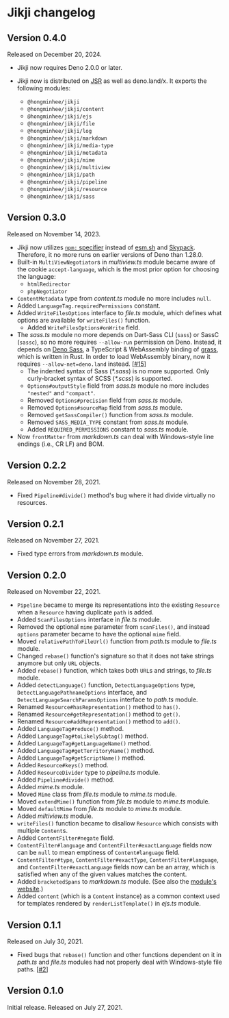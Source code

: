 <!-- deno-fmt-ignore-file -->

Jikji changelog
===============

Version 0.4.0
-------------

Released on December 20, 2024.

 -  Jikji now requires Deno 2.0.0 or later.

 -  Jikji now is distributed on [JSR] as well as deno.land/x.  It exports
    the following modules:

     -  `@hongminhee/jikji`
     -  `@hongminhee/jikji/content`
     -  `@hongminhee/jikji/ejs`
     -  `@hongminhee/jikji/file`
     -  `@hongminhee/jikji/log`
     -  `@hongminhee/jikji/markdown`
     -  `@hongminhee/jikji/media-type`
     -  `@hongminhee/jikji/metadata`
     -  `@hongminhee/jikji/mime`
     -  `@hongminhee/jikji/multiview`
     -  `@hongminhee/jikji/path`
     -  `@hongminhee/jikji/pipeline`
     -  `@hongminhee/jikji/resource`
     -  `@hongminhee/jikji/sass`

[JSR]: https://jsr.io/@hongminhee/jikji


Version 0.3.0
-------------

Released on November 14, 2023.

 -  Jikji now utilizes [`npm:` specifier][npm specifier] instead of [esm.sh]
    and [Skypack].  Therefore, it no more runs on earlier versions of Deno
    than 1.28.0.
 -  Built-in `MultiViewNegotiator`s in *multiview.ts* module became aware of
    the cookie `accept-language`, which is the most prior option for choosing
    the language:
     - `htmlRedirector`
     - `phpNegotiator`
 -  `ContentMetadata` type from *content.ts* module no more includes `null`.
 -  Added `LanguageTag.requiredPermissions` constant.
 -  Added `WriteFilesOptions` interface to *file.ts* module, which defines
    what options are available for `writeFiles()` function.
     -  Added `WriteFilesOptions#onWrite` field.
 -  The *sass.ts* module no more depends on Dart-Sass CLI (`sass`) or
    SassC (`sassc`), so no more requires `--allow-run` permission on Deno.
    Instead, it depends on [Deno Sass], a TypeScript & WebAssembly binding of
    [grass], which is written in Rust.  In order to load WebAssembly binary,
    now it requires `--allow-net=deno.land` instead.  [[#15]]
     -  The indented syntax of Sass (_\*.sass_) is no more supported.  Only
        curly-bracket syntax of SCSS (_\*.scss_) is supported.
     -  `Options#outputStyle` field from *sass.ts* module no more includes
        `"nested"` and `"compact"`.
     -  Removed `Options#precision` field from *sass.ts* module.
     -  Removed `Options#sourceMap` field from *sass.ts* module.
     -  Removed `getSassCompiler()` function from *sass.ts* module.
     -  Removed `SASS_MEDIA_TYPE` constant from *sass.ts* module.
     -  Added `REQUIRED_PERMISSIONS` constant to *sass.ts* module.
 -  Now `frontMatter` from *markdown.ts* can deal with Windows-style line
    endings (i.e., CR LF) and BOM.

[npm specifier]: https://deno.com/blog/v1.28#using-npm
[esm.sh]: https://esm.sh/
[Skypack]: https://www.skypack.dev/
[Deno Sass]: https://github.com/hironichu/denosass
[grass]: https://github.com/connorskees/grass
[#15]: https://github.com/dahlia/jikji/issues/15


Version 0.2.2
-------------

Released on November 28, 2021.

 -  Fixed `Pipeline#divide()` method's bug where it had divide virtually no
    resources.


Version 0.2.1
-------------

Released on November 27, 2021.

 -  Fixed type errors from _markdown.ts_ module.


Version 0.2.0
-------------

Released on November 22, 2021.

 -  `Pipeline` became to merge its representations into the existing `Resource`
    when a `Resource` having duplicate `path` is added.
 -  Added `ScanFilesOptions` interface in _file.ts_ module.
 -  Removed the optional `mime` parameter from `scanFiles()`, and instead
    `options` parameter became to have the optional `mime` field.
 -  Moved `relativePathToFileUrl()` function from _path.ts_ module to
    _file.ts_ module.
 -  Changed `rebase()` function's signature so that it does not take
    strings anymore but only `URL` objects.
 -  Added `rebase()` function, which takes both `URL`s and strings,
    to _file.ts_ module.
 -  Added `detectLanguage()` function, `DetectLanguageOptions` type,
    `DetectLanguagePathnameOptions` interface, and
    `DetectLanguageSearchParamsOptions` interface to _path.ts_ module.
 -  Renamed `Resource#hasRepresentation()` method to `has()`.
 -  Renamed `Resource#getRepresentation()` method to `get()`.
 -  Renamed `Resource#addRepresentation()` method to `add()`.
 -  Added `LanguageTag#reduce()` method.
 -  Added `LanguageTag#toLikelySubtag()` method.
 -  Added `LanguageTag#getLanguageName()` method.
 -  Added `LanguageTag#getTerritoryName()` method.
 -  Added `LanguageTag#getScriptName()` method.
 -  Added `Resource#keys()` method.
 -  Added `ResourceDivider` type to _pipeline.ts_ module.
 -  Added `Pipeline#divide()` method.
 -  Added _mime.ts_ module.
 -  Moved `Mime` class from _file.ts_ module to _mime.ts_ module.
 -  Moved `extendMime()` function from _file.ts_ module to _mime.ts_ module.
 -  Moved `defaultMime` from _file.ts_ module to _mime.ts_ module.
 -  Added _miltiview.ts_ module.
 -  `writeFiles()` function became to disallow `Resource` which consists with
    multiple `Content`s.
 -  Added `ContentFilter#negate` field.
 -  `ContentFilter#language` and `ContentFilter#exactLanguage` fields now can
    be `null` to mean emptiness of `Content#language` field.
 -  `ContentFilter#type`, `ContentFilter#exactType`, `ContentFilter#language`,
    and `ContentFilter#exactLanguage` fields now can be an array, which is
    satisfied when any of the given values matches the content.
 -  Added `bracketedSpans` to _markdown.ts_ module.  (See also the [module's
    website](https://github.com/mb21/markdown-it-bracketed-spans).)
 -  Added `content` (which is a `Content` instance) as a common context used for
    templates rendered by `renderListTemplate()` in _ejs.ts_ module.


Version 0.1.1
-------------

Released on July 30, 2021.

 -  Fixed bugs that `rebase()` function and other functions dependent on it
    in _path.ts_ and _file.ts_ modules had not properly deal with Windows-style
    file paths.  [[#2]]

[#2]: https://github.com/dahlia/jikji/issues/2


Version 0.1.0
-------------

Initial release. Released on July 27, 2021.
